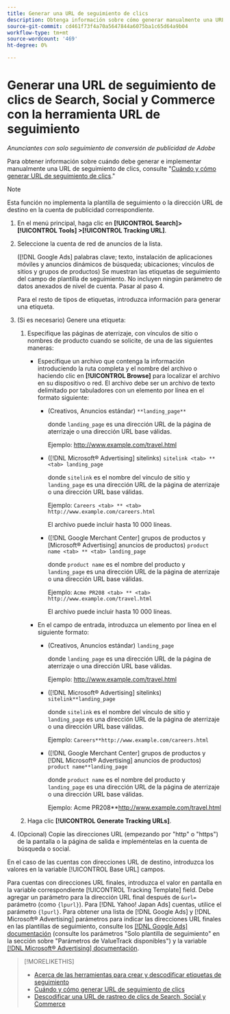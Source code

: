 ```yaml
---
title: Generar una URL de seguimiento de clics
description: Obtenga información sobre cómo generar manualmente una URL de seguimiento de clics de Search, Social y Commerce.
source-git-commit: cd461f73f4a70a5647844a6075ba1c65d64a9b04
workflow-type: tm+mt
source-wordcount: '469'
ht-degree: 0%

---
```


# Generar una URL de seguimiento de clics de Search, Social y Commerce con la herramienta URL de seguimiento

*Anunciantes con solo seguimiento de conversión de publicidad de Adobe*

Para obtener información sobre cuándo debe generar e implementar manualmente una URL de seguimiento de clics, consulte &quot;[Cuándo y cómo generar URL de seguimiento de clics](/help/search-social-commerce/tracking/click-tracking-ways-to-generate.md).&quot;

>[!NOTE]
>
>Esta función no implementa la plantilla de seguimiento o la dirección URL de destino en la cuenta de publicidad correspondiente.

1. En el menú principal, haga clic en **[!UICONTROL Search]> [!UICONTROL Tools] >[!UICONTROL Tracking URL]**.

1. Seleccione la cuenta de red de anuncios de la lista.

   ([!DNL Google Ads] palabras clave; texto, instalación de aplicaciones móviles y anuncios dinámicos de búsqueda; ubicaciones; vínculos de sitios y grupos de productos) Se muestran las etiquetas de seguimiento del campo de plantilla de seguimiento. No incluyen ningún parámetro de datos anexados de nivel de cuenta. Pasar al paso 4.

   Para el resto de tipos de etiquetas, introduzca información para generar una etiqueta.

1. (Si es necesario) Genere una etiqueta:

   1. Especifique las páginas de aterrizaje, con vínculos de sitio o nombres de producto cuando se solicite, de una de las siguientes maneras:

      * Especifique un archivo que contenga la información introduciendo la ruta completa y el nombre del archivo o haciendo clic en **[!UICONTROL Browse]** para localizar el archivo en su dispositivo o red. El archivo debe ser un archivo de texto delimitado por tabuladores con un elemento por línea en el formato siguiente:

         * (Creativos, Anuncios estándar) `**landing_page**`

            donde `landing_page` es una dirección URL de la página de aterrizaje o una dirección URL base válidas.

            Ejemplo: http://www.example.com/travel.html

         * ([!DNL Microsoft® Advertising] sitelinks) `sitelink <tab> ** <tab> landing_page`

            donde `sitelink` es el nombre del vínculo de sitio y `landing_page` es una dirección URL de la página de aterrizaje o una dirección URL base válidas.

            Ejemplo: `Careers <tab> ** <tab> http://www.example.com/careers.html`

            El archivo puede incluir hasta 10 000 líneas.

         * ([!DNL Google Merchant Center] grupos de productos y [Microsoft® Advertising] anuncios de productos) `product name <tab> ** <tab> landing_page`

            donde `product name` es el nombre del producto y `landing_page` es una dirección URL de la página de aterrizaje o una dirección URL base válidas.

            Ejemplo: `Acme PR208 <tab> ** <tab> http://www.example.com/travel.html`

            El archivo puede incluir hasta 10 000 líneas.
      * En el campo de entrada, introduzca un elemento por línea en el siguiente formato:

         * (Creativos, Anuncios estándar) `landing_page`

            donde `landing_page` es una dirección URL de la página de aterrizaje o una dirección URL base válidas.

            Ejemplo: http://www.example.com/travel.html

         * ([!DNL Microsoft® Advertising] sitelinks) `sitelink**landing_page`

            donde `sitelink` es el nombre del vínculo de sitio y `landing_page` es una dirección URL de la página de aterrizaje o una dirección URL base válidas.

            Ejemplo: `Careers**http://www.example.com/careers.html`

         * ([!DNL Google Merchant Center] grupos de productos y [!DNL Microsoft® Advertising] anuncios de productos) `product name**landing_page`

            donde `product name` es el nombre del producto y `landing_page` es una dirección URL de la página de aterrizaje o una dirección URL base válidas.

            Ejemplo: Acme PR208**http://www.example.com/travel.html
   1. Haga clic **[!UICONTROL Generate Tracking URLs]**.



1. (Opcional) Copie las direcciones URL (empezando por &quot;http&quot; o &quot;https&quot;) de la pantalla o la página de salida e impleméntelas en la cuenta de búsqueda o social.

En el caso de las cuentas con direcciones URL de destino, introduzca los valores en la variable [!UICONTROL Base URL] campos.

Para cuentas con direcciones URL finales, introduzca el valor en pantalla en la variable correspondiente [!UICONTROL Tracking Template] field. Debe agregar un parámetro para la dirección URL final después de `&url=` parámetro (como `{lpurl}`). Para [!DNL Yahoo! Japan Ads] cuentas, utilice el parámetro `{lpurl}`. Para obtener una lista de [!DNL Google Ads] y [!DNL Microsoft® Advertising] parámetros para indicar las direcciones URL finales en las plantillas de seguimiento, consulte los [[!DNL Google Ads] documentación](https://support.google.com/google-ads/answer/6305348) (consulte los parámetros &quot;Solo plantilla de seguimiento&quot; en la sección sobre &quot;Parámetros de ValueTrack disponibles&quot;) y la variable [[!DNL Microsoft® Advertising] documentación](https://help.ads.microsoft.com/#apex/3/en/56799/2).

>[!MORELIKETHIS]
>
>* [Acerca de las herramientas para crear y descodificar etiquetas de seguimiento](tracking-tools-about.md)
>* [Cuándo y cómo generar URL de seguimiento de clics](/help/search-social-commerce/tracking/click-tracking-ways-to-generate.md)
>* [Descodificar una URL de rastreo de clics de Search, Social y Commerce](click-tracking-url-decode.md)


